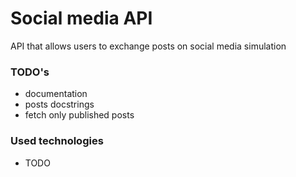 # Social media API
API that allows users to exchange posts on
social media simulation

### TODO's
- documentation
- posts docstrings
- fetch only published posts

### Used technologies
- TODO